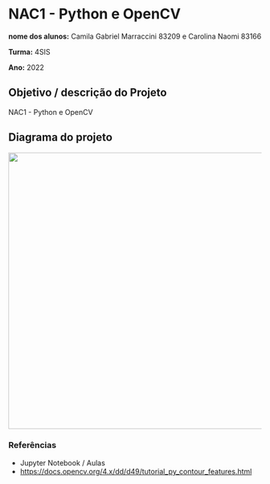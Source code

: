 # NAC1 - Python e OpenCV

**nome dos alunos:** Camila Gabriel Marraccini 83209 e Carolina Naomi 83166

**Turma:** 4SIS

**Ano:** 2022

## Objetivo / descrição do Projeto

NAC1 - Python e OpenCV


## Diagrama do projeto

<img src="/circulo.jpg" width="550">



### Referências 

* Jupyter Notebook / Aulas
* https://docs.opencv.org/4.x/dd/d49/tutorial_py_contour_features.html
